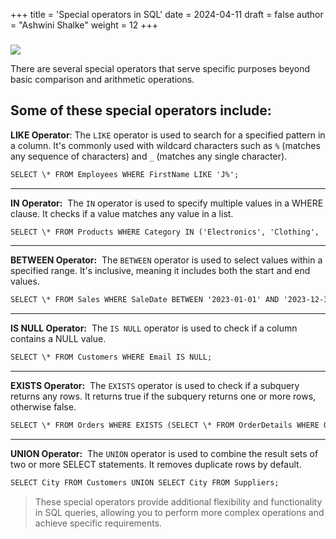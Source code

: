 +++
title = 'Special operators in SQL'
date = 2024-04-11
draft = false
author = "Ashwini Shalke"
weight = 12
+++


###   

![](https://cdn-images-1.medium.com/max/1600/1*OxOI644ru-m_adGUtjZgZA.jpeg)

There are several special operators that serve specific purposes beyond basic comparison and arithmetic operations.

  

## **Some of these special operators include:**

**LIKE Operator**:
The `LIKE` operator is used to search for a specified pattern in a column. It's commonly used with wildcard characters such as `%` (matches any sequence of characters) and `_` (matches any single character).

```html
SELECT \* FROM Employees WHERE FirstName LIKE 'J%';
```

---

**IN Operator:** 
The `IN` operator is used to specify multiple values in a WHERE clause. It checks if a value matches any value in a list.

  
```html
SELECT \* FROM Products WHERE Category IN ('Electronics', 'Clothing', 'Books');
```

---
**BETWEEN Operator:** 
The `BETWEEN` operator is used to select values within a specified range. It's inclusive, meaning it includes both the start and end values.

```html
SELECT \* FROM Sales WHERE SaleDate BETWEEN '2023-01-01' AND '2023-12-31';
```
---
**IS NULL Operator:** 
The `IS NULL` operator is used to check if a column contains a NULL value.
  
```html
SELECT \* FROM Customers WHERE Email IS NULL;
```
---
**EXISTS Operator:** 
The `EXISTS` operator is used to check if a subquery returns any rows. It returns true if the subquery returns one or more rows, otherwise false.

```html
SELECT \* FROM Orders WHERE EXISTS (SELECT \* FROM OrderDetails WHERE Orders.OrderID = OrderDetails.OrderID);
```

---

**UNION Operator:** 
The `UNION` operator is used to combine the result sets of two or more SELECT statements. It removes duplicate rows by default.


```html
SELECT City FROM Customers UNION SELECT City FROM Suppliers;
```

  

> These special operators provide additional flexibility and functionality in SQL queries, allowing you to perform more complex operations and achieve specific requirements.